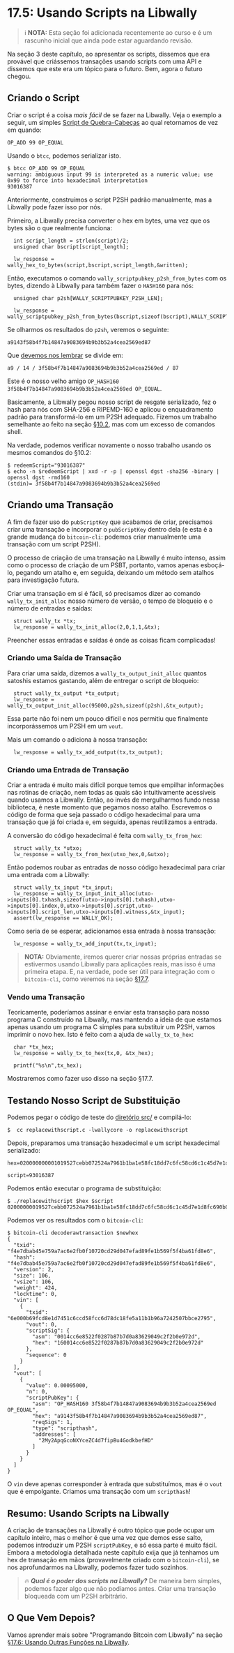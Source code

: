 # 17.5: Usando Scripts na Libwally

> :information_source: **NOTA:** Esta seção foi adicionada recentemente ao curso e é um rascunho inicial que ainda pode estar aguardando revisão.

Na seção 3 deste capítulo, ao apresentar os scripts, dissemos que era provável que criássemos transações usando scripts com uma API e dissemos que este era um tópico para o futuro. Bem, agora o futuro chegou.

## Criando o Script

Criar o script é a coisa _mais fácil_ de se fazer na Libwally. Veja o exemplo a seguir, um simples [Script de Quebra-Cabeças](13_1_Writing_Puzzle_Scripts.md) ao qual retornamos de vez em quando:
```
OP_ADD 99 OP_EQUAL
```
Usando o `btcc`, podemos serializar isto.
```
$ btcc OP_ADD 99 OP_EQUAL
warning: ambiguous input 99 is interpreted as a numeric value; use 0x99 to force into hexadecimal interpretation
93016387
```
Anteriormente, construímos o script P2SH padrão manualmente, mas a Libwally pode fazer isso por nós.

Primeiro, a Libwally precisa converter o hex em bytes, uma vez que os bytes são o que realmente funciona:
```
  int script_length = strlen(script)/2;
  unsigned char bscript[script_length];
    
  lw_response = wally_hex_to_bytes(script,bscript,script_length,&written);
```
Então, executamos o comando `wally_scriptpubkey_p2sh_from_bytes` com os bytes, dizendo à Libwally para também fazer o `HASH160` para nós:
```
  unsigned char p2sh[WALLY_SCRIPTPUBKEY_P2SH_LEN];
          
  lw_response = wally_scriptpubkey_p2sh_from_bytes(bscript,sizeof(bscript),WALLY_SCRIPT_HASH160,p2sh,WALLY_SCRIPTPUBKEY_P2SH_LEN,&written);
```
Se olharmos os resultados do `p2sh`, veremos o seguinte:
```
a9143f58b4f7b14847a9083694b9b3b52a4cea2569ed87
```
Que [devemos nos lembrar](10_2_Building_the_Structure_of_P2SH.md) se divide em:
```
a9 / 14 / 3f58b4f7b14847a9083694b9b3b52a4cea2569ed / 87
```
Este é o nosso velho amigo `OP_HASH160 3f58b4f7b14847a9083694b9b3b52a4cea2569ed OP_EQUAL`.

Basicamente, a Libwally pegou nosso script de resgate serializado, fez o hash para nós com SHA-256 e RIPEMD-160 e aplicou o enquadramento padrão para transformá-lo em um P2SH adequado. Fizemos um trabalho semelhante ao feito na seção [§10.2](10_2_Building_the_Structure_of_P2SH.md), mas com um excesso de comandos shell.

Na verdade, podemos verificar novamente o nosso trabalho usando os mesmos comandos do §10.2:
```
$ redeemScript="93016387"
$ echo -n $redeemScript | xxd -r -p | openssl dgst -sha256 -binary | openssl dgst -rmd160
(stdin)= 3f58b4f7b14847a9083694b9b3b52a4cea2569ed
```

## Criando uma Transação

A fim de fazer uso do `pubScriptKey` que acabamos de criar, precisamos criar uma transação e incorporar o `pubScriptKey` dentro dela (e esta é a grande mudança do `bitcoin-cli`: podemos criar manualmente uma transação com um script P2SH).

O processo de criação de uma transação na Libwally é muito intenso, assim como o processo de criação de um PSBT, portanto, vamos apenas esboçá-lo, pegando um atalho e, em seguida, deixando um método sem atalhos para investigação futura.

Criar uma transação em si é fácil, só precisamos dizer ao comando `wally_tx_init_alloc` nosso número de versão, o tempo de bloqueio e o número de entradas e saídas:
```
  struct wally_tx *tx;
  lw_response = wally_tx_init_alloc(2,0,1,1,&tx);
```
Preencher essas entradas e saídas é onde as coisas ficam complicadas!

### Criando uma Saída de Transação

Para criar uma saída, dizemos a `wally_tx_output_init_alloc` quantos satoshis estamos gastando, além de entregar o script de bloqueio:
```
  struct wally_tx_output *tx_output;
  lw_response = wally_tx_output_init_alloc(95000,p2sh,sizeof(p2sh),&tx_output);
```
Essa parte não foi nem um pouco difícil e nos permitiu que finalmente incorporássemos um P2SH em um `vout`.

Mais um comando o adiciona à nossa transação:
```
  lw_response = wally_tx_add_output(tx,tx_output);
```

### Criando uma Entrada de Transação

Criar a entrada é muito mais difícil porque temos que empilhar informações nas rotinas de criação, nem todas as quais são intuitivamente acessíveis quando usamos a Libwally. Então, ao invés de mergulharmos fundo nessa biblioteca, é neste momento que pegamos nosso atalho. Escrevemos o código de forma que seja passado o código hexadecimal para uma transação que já foi criada e, em seguida, apenas reutilizamos a entrada.

A conversão do código hexadecimal é feita com `wally_tx_from_hex`:
```
  struct wally_tx *utxo;
  lw_response = wally_tx_from_hex(utxo_hex,0,&utxo);
```
Então podemos roubar as entradas de nosso código hexadecimal para criar uma entrada com a Libwally:
```
  struct wally_tx_input *tx_input;
  lw_response = wally_tx_input_init_alloc(utxo->inputs[0].txhash,sizeof(utxo->inputs[0].txhash),utxo->inputs[0].index,0,utxo->inputs[0].script,utxo->inputs[0].script_len,utxo->inputs[0].witness,&tx_input);
  assert(lw_response == WALLY_OK);            
```
Como seria de se esperar, adicionamos essa entrada à nossa transação:
```
  lw_response = wally_tx_add_input(tx,tx_input);
```

> **NOTA:** Obviamente, iremos querer criar nossas próprias entradas se estivermos usando Libwally para aplicações reais, mas isso é uma primeira etapa. E, na verdade, pode ser útil para integração com o `bitcoin-cli`, como veremos na seção [§17.7](17_7_Integrating_Libwally_and_Bitcoin-CLI.md).

### Vendo uma Transação

Teoricamente, poderíamos assinar e enviar esta transação para nosso programa C construído na Libwally, mas mantendo a ideia de que estamos apenas usando um programa C simples para substituir um P2SH, vamos imprimir o novo hex. Isto é feito com a ajuda de `wally_tx_to_hex`:
```
  char *tx_hex;
  lw_response = wally_tx_to_hex(tx,0, &tx_hex);

  printf("%s\n",tx_hex);
```
Mostraremos como fazer uso disso na seção §17.7.

## Testando Nosso Script de Substituição

Podemos pegar o código de teste do [diretório src/](../src/17_5_replacewithscript.c) e compilá-lo:
```
$  cc replacewithscript.c -lwallycore -o replacewithscript
```
Depois, preparamos uma transação hexadecimal e um script hexadecimal serializado:
```
hex=020000000001019527cebb072524a7961b1ba1e58fc18dd7c6fc58cd6c1c45d7e1d8fc690b006e0000000017160014cc6e8522f0287b87b7d0a83629049c2f2b0e972dfeffffff026f8460000000000017a914ba421212a629a840492acb2324b497ab95da7d1e87306f0100000000001976a914a2a68c5f9b8e25fdd1213c38d952ab2be2e271be88ac02463043021f757054fa61cfb75b64b17230b041b6d73f25ff9c018457cf95c9490d173fb4022075970f786f24502290e8a5ed0f0a85a9a6776d3730287935fb23aa817791c01701210293fef93f52e6ce8be581db62229baf116714fcb24419042ffccc762acc958294e6921b00

script=93016387
```
Podemos então executar o programa de substituição:
```
$ ./replacewithscript $hex $script
02000000019527cebb072524a7961b1ba1e58fc18dd7c6fc58cd6c1c45d7e1d8fc690b006e0000000017160014cc6e8522f0287b87b7d0a83629049c2f2b0e972d0000000001187301000000000017a9143f58b4f7b14847a9083694b9b3b52a4cea2569ed8700000000
```
Podemos ver os resultados com o `bitcoin-cli`:
```
$ bitcoin-cli decoderawtransaction $newhex
{
  "txid": "f4e7dbab45e759a7ac6e2fb0f10720cd29d047efad89fe1b569f5f4ba61fd8e6",
  "hash": "f4e7dbab45e759a7ac6e2fb0f10720cd29d047efad89fe1b569f5f4ba61fd8e6",
  "version": 2,
  "size": 106,
  "vsize": 106,
  "weight": 424,
  "locktime": 0,
  "vin": [
    {
      "txid": "6e000b69fcd8e1d7451c6ccd58fcc6d78dc18fe5a11b1b96a7242507bbce2795",
      "vout": 0,
      "scriptSig": {
        "asm": "0014cc6e8522f0287b87b7d0a83629049c2f2b0e972d",
        "hex": "160014cc6e8522f0287b87b7d0a83629049c2f2b0e972d"
      },
      "sequence": 0
    }
  ],
  "vout": [
    {
      "value": 0.00095000,
      "n": 0,
      "scriptPubKey": {
        "asm": "OP_HASH160 3f58b4f7b14847a9083694b9b3b52a4cea2569ed OP_EQUAL",
        "hex": "a9143f58b4f7b14847a9083694b9b3b52a4cea2569ed87",
        "reqSigs": 1,
        "type": "scripthash",
        "addresses": [
          "2My2ApqGcoNXYceZC4d7fipBu4GodkbefHD"
        ]
      }
    }
  ]
}
```
O `vin` deve apenas corresponder à entrada que substituímos, mas é o `vout` que é empolgante. Criamos uma transação com um `scripthash`!

## Resumo: Usando Scripts na Libwally

A criação de transações na Libwally é outro tópico que pode ocupar um capítulo inteiro, mas o melhor é que uma vez que demos esse salto, podemos introduzir um P2SH `scriptPubKey`, e só essa parte é muito fácil. Embora a metodologia detalhada neste capítulo exija que já tenhamos um hex de transação em mãos (provavelmente criado com o `bitcoin-cli`), se nos aprofundarmos na Libwally, podemos fazer tudo sozinhos.

> :fire: ***Qual é o poder dos scripts na Libwally?*** De maneira bem simples, podemos fazer algo que não podíamos antes. Criar uma transação bloqueada com um P2SH arbitrário.

## O Que Vem Depois?

Vamos aprender mais sobre "Programando Bitcoin com Libwally" na seção [§17.6: Usando Outras Funções na Libwally](17_6_Using_Other_Functions_in_Libwally.md).